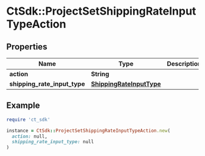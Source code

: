 # CtSdk::ProjectSetShippingRateInputTypeAction

## Properties

| Name | Type | Description | Notes |
| ---- | ---- | ----------- | ----- |
| **action** | **String** |  |  |
| **shipping_rate_input_type** | [**ShippingRateInputType**](ShippingRateInputType.md) |  | [optional] |

## Example

```ruby
require 'ct_sdk'

instance = CtSdk::ProjectSetShippingRateInputTypeAction.new(
  action: null,
  shipping_rate_input_type: null
)
```

